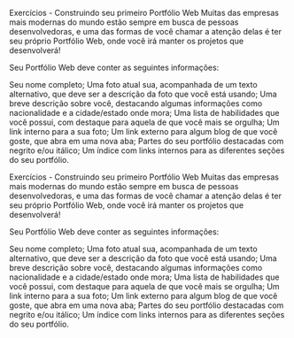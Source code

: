 Exercícios - Construindo seu primeiro Portfólio Web
Muitas das empresas mais modernas do mundo estão sempre em busca de pessoas desenvolvedoras, e uma das formas de você chamar a atenção delas é ter seu próprio Portfólio Web, onde você irá manter os projetos que desenvolverá!

Seu Portfólio Web deve conter as seguintes informações:

Seu nome completo;
Uma foto atual sua, acompanhada de um texto alternativo, que deve ser a descrição da foto que você está usando;
Uma breve descrição sobre você, destacando algumas informações como nacionalidade e a cidade/estado onde mora;
Uma lista de habilidades que você possui, com destaque para aquela de que você mais se orgulha;
Um link interno para a sua foto;
Um link externo para algum blog de que você goste, que abra em uma nova aba;
Partes do seu portfólio destacadas com negrito e/ou itálico;
Um índice com links internos para as diferentes seções do seu portfólio.

Exercícios - Construindo seu primeiro Portfólio Web
Muitas das empresas mais modernas do mundo estão sempre em busca de pessoas desenvolvedoras, e uma das formas de você chamar a atenção delas é ter seu próprio Portfólio Web, onde você irá manter os projetos que desenvolverá!

Seu Portfólio Web deve conter as seguintes informações:

Seu nome completo;
Uma foto atual sua, acompanhada de um texto alternativo, que deve ser a descrição da foto que você está usando;
Uma breve descrição sobre você, destacando algumas informações como nacionalidade e a cidade/estado onde mora;
Uma lista de habilidades que você possui, com destaque para aquela de que você mais se orgulha;
Um link interno para a sua foto;
Um link externo para algum blog de que você goste, que abra em uma nova aba;
Partes do seu portfólio destacadas com negrito e/ou itálico;
Um índice com links internos para as diferentes seções do seu portfólio.
